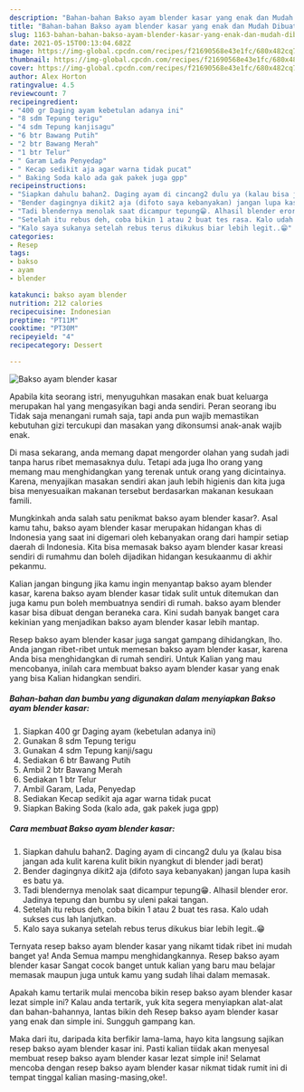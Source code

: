 ```yaml
---
description: "Bahan-bahan Bakso ayam blender kasar yang enak dan Mudah Dibuat"
title: "Bahan-bahan Bakso ayam blender kasar yang enak dan Mudah Dibuat"
slug: 1163-bahan-bahan-bakso-ayam-blender-kasar-yang-enak-dan-mudah-dibuat
date: 2021-05-15T00:13:04.682Z
image: https://img-global.cpcdn.com/recipes/f21690568e43e1fc/680x482cq70/bakso-ayam-blender-kasar-foto-resep-utama.jpg
thumbnail: https://img-global.cpcdn.com/recipes/f21690568e43e1fc/680x482cq70/bakso-ayam-blender-kasar-foto-resep-utama.jpg
cover: https://img-global.cpcdn.com/recipes/f21690568e43e1fc/680x482cq70/bakso-ayam-blender-kasar-foto-resep-utama.jpg
author: Alex Horton
ratingvalue: 4.5
reviewcount: 7
recipeingredient:
- "400 gr Daging ayam kebetulan adanya ini"
- "8 sdm Tepung terigu"
- "4 sdm Tepung kanjisagu"
- "6 btr Bawang Putih"
- "2 btr Bawang Merah"
- "1 btr Telur"
- " Garam Lada Penyedap"
- " Kecap sedikit aja agar warna tidak pucat"
- " Baking Soda kalo ada gak pakek juga gpp"
recipeinstructions:
- "Siapkan dahulu bahan2. Daging ayam di cincang2 dulu ya (kalau bisa jangan ada kulit karena kulit bikin nyangkut di blender jadi berat)"
- "Bender dagingnya dikit2 aja (difoto saya kebanyakan) jangan lupa kasih es batu ya."
- "Tadi blendernya menolak saat dicampur tepung😁. Alhasil blender eror. Jadinya tepung dan bumbu sy uleni pakai tangan."
- "Setelah itu rebus deh, coba bikin 1 atau 2 buat tes rasa. Kalo udah sukses cus lah lanjutkan."
- "Kalo saya sukanya setelah rebus terus dikukus biar lebih legit..😁"
categories:
- Resep
tags:
- bakso
- ayam
- blender

katakunci: bakso ayam blender 
nutrition: 212 calories
recipecuisine: Indonesian
preptime: "PT11M"
cooktime: "PT30M"
recipeyield: "4"
recipecategory: Dessert

---
```



![Bakso ayam blender kasar](https://img-global.cpcdn.com/recipes/f21690568e43e1fc/680x482cq70/bakso-ayam-blender-kasar-foto-resep-utama.jpg)

Apabila kita seorang istri, menyuguhkan masakan enak buat keluarga merupakan hal yang mengasyikan bagi anda sendiri. Peran seorang ibu Tidak saja menangani rumah saja, tapi anda pun wajib memastikan kebutuhan gizi tercukupi dan masakan yang dikonsumsi anak-anak wajib enak.

Di masa  sekarang, anda memang dapat mengorder olahan yang sudah jadi tanpa harus ribet memasaknya dulu. Tetapi ada juga lho orang yang memang mau menghidangkan yang terenak untuk orang yang dicintainya. Karena, menyajikan masakan sendiri akan jauh lebih higienis dan kita juga bisa menyesuaikan makanan tersebut berdasarkan makanan kesukaan famili. 



Mungkinkah anda salah satu penikmat bakso ayam blender kasar?. Asal kamu tahu, bakso ayam blender kasar merupakan hidangan khas di Indonesia yang saat ini digemari oleh kebanyakan orang dari hampir setiap daerah di Indonesia. Kita bisa memasak bakso ayam blender kasar kreasi sendiri di rumahmu dan boleh dijadikan hidangan kesukaanmu di akhir pekanmu.

Kalian jangan bingung jika kamu ingin menyantap bakso ayam blender kasar, karena bakso ayam blender kasar tidak sulit untuk ditemukan dan juga kamu pun boleh membuatnya sendiri di rumah. bakso ayam blender kasar bisa dibuat dengan beraneka cara. Kini sudah banyak banget cara kekinian yang menjadikan bakso ayam blender kasar lebih mantap.

Resep bakso ayam blender kasar juga sangat gampang dihidangkan, lho. Anda jangan ribet-ribet untuk memesan bakso ayam blender kasar, karena Anda bisa menghidangkan di rumah sendiri. Untuk Kalian yang mau mencobanya, inilah cara membuat bakso ayam blender kasar yang enak yang bisa Kalian hidangkan sendiri.

<!--inarticleads1-->

##### Bahan-bahan dan bumbu yang digunakan dalam menyiapkan Bakso ayam blender kasar:

1. Siapkan 400 gr Daging ayam (kebetulan adanya ini)
1. Gunakan 8 sdm Tepung terigu
1. Gunakan 4 sdm Tepung kanji/sagu
1. Sediakan 6 btr Bawang Putih
1. Ambil 2 btr Bawang Merah
1. Sediakan 1 btr Telur
1. Ambil  Garam, Lada, Penyedap
1. Sediakan  Kecap sedikit aja agar warna tidak pucat
1. Siapkan  Baking Soda (kalo ada, gak pakek juga gpp)




<!--inarticleads2-->

##### Cara membuat Bakso ayam blender kasar:

1. Siapkan dahulu bahan2. Daging ayam di cincang2 dulu ya (kalau bisa jangan ada kulit karena kulit bikin nyangkut di blender jadi berat)
1. Bender dagingnya dikit2 aja (difoto saya kebanyakan) jangan lupa kasih es batu ya.
1. Tadi blendernya menolak saat dicampur tepung😁. Alhasil blender eror. Jadinya tepung dan bumbu sy uleni pakai tangan.
1. Setelah itu rebus deh, coba bikin 1 atau 2 buat tes rasa. Kalo udah sukses cus lah lanjutkan.
1. Kalo saya sukanya setelah rebus terus dikukus biar lebih legit..😁




Ternyata resep bakso ayam blender kasar yang nikamt tidak ribet ini mudah banget ya! Anda Semua mampu menghidangkannya. Resep bakso ayam blender kasar Sangat cocok banget untuk kalian yang baru mau belajar memasak maupun juga untuk kamu yang sudah lihai dalam memasak.

Apakah kamu tertarik mulai mencoba bikin resep bakso ayam blender kasar lezat simple ini? Kalau anda tertarik, yuk kita segera menyiapkan alat-alat dan bahan-bahannya, lantas bikin deh Resep bakso ayam blender kasar yang enak dan simple ini. Sungguh gampang kan. 

Maka dari itu, daripada kita berfikir lama-lama, hayo kita langsung sajikan resep bakso ayam blender kasar ini. Pasti kalian tiidak akan menyesal membuat resep bakso ayam blender kasar lezat simple ini! Selamat mencoba dengan resep bakso ayam blender kasar nikmat tidak rumit ini di tempat tinggal kalian masing-masing,oke!.

